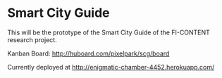 Smart City Guide
===

This will be the prototype of the Smart City Guide of the FI-CONTENT research project.

Kanban Board: http://huboard.com/pixelpark/scg/board

Currently deployed at http://enigmatic-chamber-4452.herokuapp.com/
